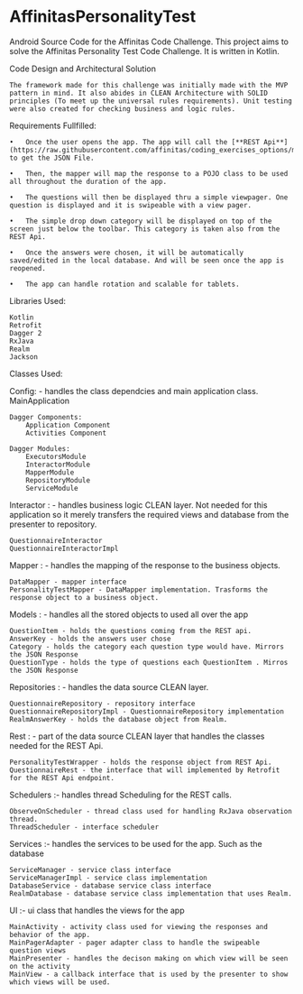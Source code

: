# AffinitasPersonalityTest
Android Source Code for the Affinitas Code Challenge. This project aims to solve the Affinitas Personality Test Code Challenge. It is written in Kotlin.

Code Design and Architectural Solution

	The framework made for this challenge was initially made with the MVP pattern in mind. It also abides in CLEAN Architecture with SOLID principles (To meet up the universal rules requirements). Unit testing were also created for checking business and logic rules.

Requirements Fullfilled:
  
    •	Once the user opens the app. The app will call the [**REST Api**] (https://raw.githubusercontent.com/affinitas/coding_exercises_options/master/personality_test/database/personality_test.json) to get the JSON File.
	
    •	Then, the mapper will map the response to a POJO class to be used all throughout the duration of the app.
    
    •	The questions will then be displayed thru a simple viewpager. One question is displayed and it is swipeable with a view pager. 
    
    •	The simple drop down category will be displayed on top of the screen just below the toolbar. This category is taken also from the REST Api. 
    
    •	Once the answers were chosen, it will be automatically saved/edited in the local database. And will be seen once the app is reopened.
    
    •	The app can handle rotation and scalable for tablets.
	
Libraries Used:
	
	Kotlin 
	Retrofit 
	Dagger 2
	RxJava
	Realm
	Jackson

Classes Used:

Config:	- handles the class dependcies and main application class.
	MainApplication
	
	Dagger Components: 
		Application Component 
		Activities Component 
	
	Dagger Modules:
		ExecutorsModule
		InteractorModule
		MapperModule
		RepositoryModule
		ServiceModule
				
Interactor : - handles business logic CLEAN layer. Not needed for this application so it merely transfers the required views and database from the presenter to repository.
				
	QuestionnaireInteractor
	QuestionnaireInteractorImpl
				
Mapper : - handles the mapping of the response to the business objects. 

	DataMapper - mapper interface
	PersonalityTestMapper - DataMapper implementation. Trasforms the response object to a business object.
				
Models : - handles all the stored objects to used all over the app

	QuestionItem - holds the questions coming from the REST api.
	AnswerKey - holds the answers user chose
	Category - holds the category each question type would have. Mirrors the JSON Response
	QuestionType - holds the type of questions each QuestionItem . Mirros the JSON Response		

Repositories : - handles the data source CLEAN layer. 

	QuestionnaireRepository - repository interface
	QuestionnaireRepositoryImpl - QuestionnaireRepository implementation
	RealmAnswerKey - holds the database object from Realm. 

Rest : - part of the data source CLEAN layer that handles the classes needed for the REST Api. 

	PersonalityTestWrapper - holds the response object from REST Api. 
	QuestionnaireRest - the interface that will implemented by Retrofit for the REST Api endpoint. 
				
Schedulers :- handles thread Scheduling for the REST calls. 

	ObserveOnScheduler - thread class used for handling RxJava observation thread.
	ThreadScheduler - interface scheduler

Services :- handles the services to be used for the app. Such as the database

	ServiceManager - service class interface
	ServiceManagerImpl - service class implementation
	DatabaseService - database service class interface
	RealmDatabase - database service class implementation that uses Realm. 
				
UI :- ui class that handles the views for the app 

	MainActivity - activity class used for viewing the responses and behavior of the app. 
	MainPagerAdapter - pager adapter class to handle the swipeable question views
	MainPresenter - handles the decison making on which view will be seen on the activity
	MainView - a callback interface that is used by the presenter to show which views will be used. 

